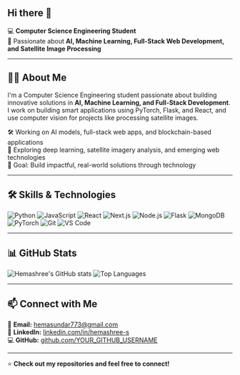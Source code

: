 ## Hi there 👋

💻 **Computer Science Engineering Student**  
🚀 Passionate about **AI, Machine Learning, Full-Stack Web Development, and Satellite Image Processing**  
 
---

## 👩‍💻 About Me
I'm a Computer Science Engineering student passionate about building innovative solutions in **AI, Machine Learning, and Full-Stack Development**.  
I work on building smart applications using PyTorch, Flask, and React, and use computer vision for projects like processing satellite images.  

🛠️ Working on AI models, full-stack web apps, and blockchain-based applications  
🌱 Exploring deep learning, satellite imagery analysis, and emerging web technologies  
🎯 Goal: Build impactful, real-world solutions through technology  

---
## 🛠️ Skills & Technologies
![Python](https://img.shields.io/badge/Python-3776AB?style=for-the-badge&logo=python&logoColor=white)
![JavaScript](https://img.shields.io/badge/JavaScript-F7DF1E?style=for-the-badge&logo=javascript&logoColor=black)
![React](https://img.shields.io/badge/React-61DAFB?style=for-the-badge&logo=react&logoColor=black)
![Next.js](https://img.shields.io/badge/Next.js-000000?style=for-the-badge&logo=nextdotjs&logoColor=white)
![Node.js](https://img.shields.io/badge/Node.js-339933?style=for-the-badge&logo=nodedotjs&logoColor=white)
![Flask](https://img.shields.io/badge/Flask-000000?style=for-the-badge&logo=flask&logoColor=white)
![MongoDB](https://img.shields.io/badge/MongoDB-47A248?style=for-the-badge&logo=mongodb&logoColor=white)
![PyTorch](https://img.shields.io/badge/PyTorch-EE4C2C?style=for-the-badge&logo=pytorch&logoColor=white)
![Git](https://img.shields.io/badge/Git-F05032?style=for-the-badge&logo=git&logoColor=white)
![VS Code](https://img.shields.io/badge/VS_Code-007ACC?style=for-the-badge&logo=visualstudiocode&logoColor=white)

---

## 📊 GitHub Stats
![Hemashree's GitHub stats](https://github-readme-stats.vercel.app/api?username=Hemashree024&show_icons=true&theme=radical)
![Top Languages](https://github-readme-stats.vercel.app/api/top-langs/?username=Hemashree024&layout=compact&theme=radical)

---

## 📫 Connect with Me
📧 **Email:** [hemasundar773@gmail.com](mailto:hemasundar773@gmail.com)  
🔗 **LinkedIn:** [linkedin.com/in/hemashree-s](https://www.linkedin.com/in/hemashree-s-7153b12b9/)  
💻 **GitHub:** [github.com/YOUR_GITHUB_USERNAME](https://github.com/YOUR_GITHUB_USERNAME)  

---
⭐ **Check out my repositories and feel free to connect!**
